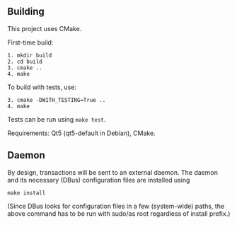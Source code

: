 Building
--------

This project uses CMake.

First-time build:

```
1. mkdir build
2. cd build
3. cmake ..
4. make
```

To build with tests, use:

```
3. cmake -DWITH_TESTING=True ..
4. make
```

Tests can be run using `make test`.

Requirements: Qt5 (qt5-default in Debian), CMake.

Daemon
------

By design, transactions will be sent to an external daemon. The daemon and its
necessary (DBus) configuration files are installed using

```
make install
```

(Since DBus looks for configuration files in a few (system-wide) paths, the above command
has to be run with sudo/as root regardless of install prefix.)
